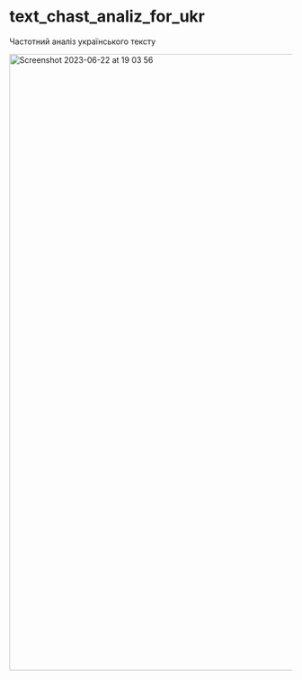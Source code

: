# text_chast_analiz_for_ukr
Частотний аналіз українського тексту

<img width="1098" alt="Screenshot 2023-06-22 at 19 03 56" src="https://github.com/dmytra/text_chast_analiz_for_ukr/assets/105235692/364c71e3-1de2-4ff9-924a-ed5a1c2a64ac">

